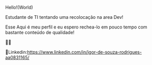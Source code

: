 Hello!(World)

Estudante de TI tentando uma recolocação na area Dev!

Esse Aqui é meu perfil e eu espero rechea-lo em pouco tempo com bastante conteúdo de qualidade! 

👋👋


💼Linkedin:https://www.linkedin.com/in/igor-de-souza-rodrigues-aa0831165/
